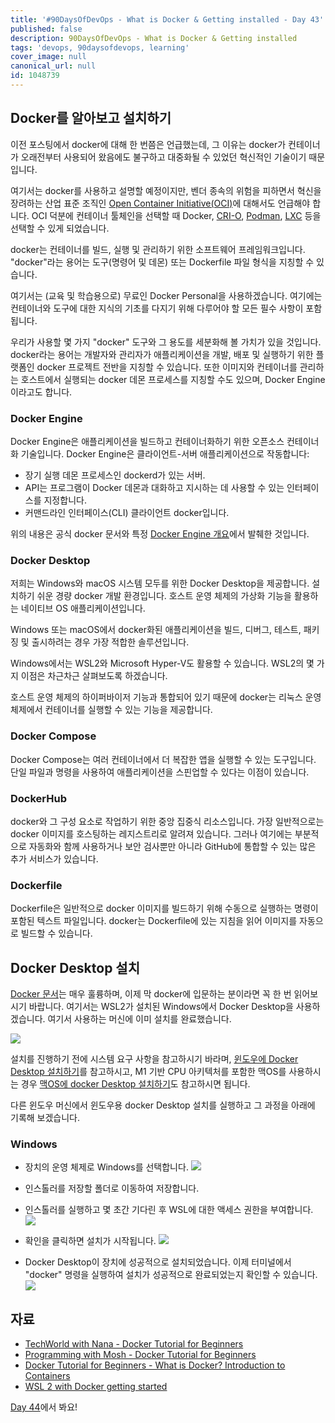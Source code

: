 ```yaml
---
title: '#90DaysOfDevOps - What is Docker & Getting installed - Day 43'
published: false
description: 90DaysOfDevOps - What is Docker & Getting installed
tags: 'devops, 90daysofdevops, learning'
cover_image: null
canonical_url: null
id: 1048739
---
```


## Docker를 알아보고 설치하기

이전 포스팅에서 docker에 대해 한 번쯤은 언급했는데, 그 이유는 docker가 컨테이너가 오래전부터 사용되어 왔음에도 불구하고 대중화될 수 있었던 혁신적인 기술이기 때문입니다.

여기서는 docker를 사용하고 설명할 예정이지만, 벤더 종속의 위험을 피하면서 혁신을 장려하는 산업 표준 조직인 [Open Container Initiative(OCI)](https://www.opencontainers.org/)에 대해서도 언급해야 합니다. OCI 덕분에 컨테이너 툴체인을 선택할 때 Docker, [CRI-O](https://cri-o.io/), [Podman](http://podman.io/), [LXC](https://linuxcontainers.org/) 등을 선택할 수 있게 되었습니다.

docker는 컨테이너를 빌드, 실행 및 관리하기 위한 소프트웨어 프레임워크입니다. "docker"라는 용어는 도구(명령어 및 데몬) 또는 Dockerfile 파일 형식을 지칭할 수 있습니다.

여기서는 (교육 및 학습용으로) 무료인 Docker Personal을 사용하겠습니다. 여기에는 컨테이너와 도구에 대한 지식의 기초를 다지기 위해 다루어야 할 모든 필수 사항이 포함됩니다.

우리가 사용할 몇 가지 "docker" 도구와 그 용도를 세분화해 볼 가치가 있을 것입니다. docker라는 용어는 개발자와 관리자가 애플리케이션을 개발, 배포 및 실행하기 위한 플랫폼인 docker 프로젝트 전반을 지칭할 수 있습니다. 또한 이미지와 컨테이너를 관리하는 호스트에서 실행되는 docker 데몬 프로세스를 지칭할 수도 있으며, Docker Engine이라고도 합니다.

### Docker Engine

Docker Engine은 애플리케이션을 빌드하고 컨테이너화하기 위한 오픈소스 컨테이너화 기술입니다. Docker Engine은 클라이언트-서버 애플리케이션으로 작동합니다:

- 장기 실행 데몬 프로세스인 dockerd가 있는 서버.
- API는 프로그램이 Docker 데몬과 대화하고 지시하는 데 사용할 수 있는 인터페이스를 지정합니다.
- 커맨드라인 인터페이스(CLI) 클라이언트 docker입니다.

위의 내용은 공식 docker 문서와 특정 [Docker Engine 개요](https://docs.docker.com/engine/)에서 발췌한 것입니다.

### Docker Desktop

저희는 Windows와 macOS 시스템 모두를 위한 Docker Desktop을 제공합니다. 설치하기 쉬운 경량 docker 개발 환경입니다. 호스트 운영 체제의 가상화 기능을 활용하는 네이티브 OS 애플리케이션입니다.

Windows 또는 macOS에서 docker화된 애플리케이션을 빌드, 디버그, 테스트, 패키징 및 출시하려는 경우 가장 적합한 솔루션입니다.

Windows에서는 WSL2와 Microsoft Hyper-V도 활용할 수 있습니다. WSL2의 몇 가지 이점은 차근차근 살펴보도록 하겠습니다.

호스트 운영 체제의 하이퍼바이저 기능과 통합되어 있기 때문에 docker는 리눅스 운영 체제에서 컨테이너를 실행할 수 있는 기능을 제공합니다.

### Docker Compose

Docker Compose는 여러 컨테이너에서 더 복잡한 앱을 실행할 수 있는 도구입니다. 단일 파일과 명령을 사용하여 애플리케이션을 스핀업할 수 있다는 이점이 있습니다.

### DockerHub

docker와 그 구성 요소로 작업하기 위한 중앙 집중식 리소스입니다. 가장 일반적으로는 docker 이미지를 호스팅하는 레지스트리로 알려져 있습니다. 그러나 여기에는 부분적으로 자동화와 함께 사용하거나 보안 검사뿐만 아니라 GitHub에 통합할 수 있는 많은 추가 서비스가 있습니다.

### Dockerfile

Dockerfile은 일반적으로 docker 이미지를 빌드하기 위해 수동으로 실행하는 명령이 포함된 텍스트 파일입니다. docker는 Dockerfile에 있는 지침을 읽어 이미지를 자동으로 빌드할 수 있습니다.

## Docker Desktop 설치

[Docker 문서](https://docs.docker.com/engine/install/)는 매우 훌륭하며, 이제 막 docker에 입문하는 분이라면 꼭 한 번 읽어보시기 바랍니다. 여기서는 WSL2가 설치된 Windows에서 Docker Desktop을 사용하겠습니다. 여기서 사용하는 머신에 이미 설치를 완료했습니다.

![](/2022/Days/Images/Day43_Containers1.png)

설치를 진행하기 전에 시스템 요구 사항을 참고하시기 바라며, [윈도우에 Docker Desktop 설치하기](https://docs.docker.com/desktop/windows/install/)를 참고하시고, M1 기반 CPU 아키텍처를 포함한 맥OS를 사용하시는 경우 [맥OS에 docker Desktop 설치하기](https://docs.docker.com/desktop/mac/install/)도 참고하시면 됩니다.

다른 윈도우 머신에서 윈도우용 docker Desktop 설치를 실행하고 그 과정을 아래에 기록해 보겠습니다.

### Windows

- 장치의 운영 체제로 Windows를 선택합니다.
  <img src = ../../Days/Images/Day43_operatingSystem.png>

- 인스톨러를 저장할 폴더로 이동하여 저장합니다.

- 인스톨러를 실행하고 몇 초간 기다린 후 WSL에 대한 액세스 권한을 부여합니다.
  <img src = ../../Days/Images/Day43_EnableWSL.png>

- 확인을 클릭하면 설치가 시작됩니다.
  <img src = ../../Days/Images/Day43_install.png>

- Docker Desktop이 장치에 성공적으로 설치되었습니다. 이제 터미널에서 "docker" 명령을 실행하여 설치가 성공적으로 완료되었는지 확인할 수 있습니다.
  <img src = ../../Days/Images/Day43_check.png>

## 자료

- [TechWorld with Nana - Docker Tutorial for Beginners](https://www.youtube.com/watch?v=3c-iBn73dDE)
- [Programming with Mosh - Docker Tutorial for Beginners](https://www.youtube.com/watch?v=pTFZFxd4hOI)
- [Docker Tutorial for Beginners - What is Docker? Introduction to Containers](https://www.youtube.com/watch?v=17Bl31rlnRM&list=WL&index=128&t=61s)
- [WSL 2 with Docker getting started](https://www.youtube.com/watch?v=5RQbdMn04Oc)

[Day 44](day44.md)에서 봐요!

